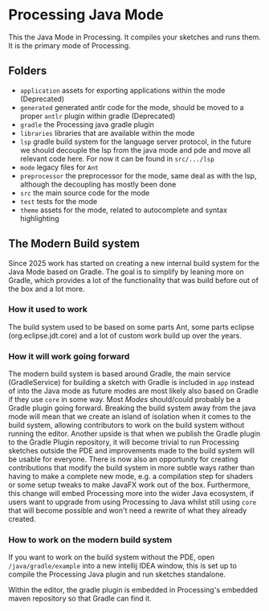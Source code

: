 # Processing Java Mode

This the Java Mode in Processing. It compiles your sketches and runs them. It is the primary mode of Processing.

## Folders
- `application` assets for exporting applications within the mode (Deprecated)
- `generated` generated antlr code for the mode, should be moved to a proper `antlr` plugin within gradle (Deprecated)
- `gradle` the Processing java gradle plugin
- `libraries` libraries that are available within the mode
- `lsp` gradle build system for the language server protocol, in the future we should decouple the lsp from the java mode and pde and move all relevant code here. For now it can be found in `src/.../lsp`
- `mode` legacy files for `Ant`
- `preprocessor` the preprocessor for the mode, same deal as with the lsp, although the decoupling has mostly been done
- `src` the main source code for the mode
- `test` tests for the mode
- `theme` assets for the mode, related to autocomplete and syntax highlighting

## The Modern Build system

Since 2025 work has started on creating a new internal build system for the Java Mode based on Gradle.
The goal is to simplify by leaning more on Gradle, which provides a lot of the functionality that was build before out of the box and a lot more.

### How it used to work

The build system used to be based on some parts Ant, some parts eclipse (org.eclipse.jdt.core) and a lot of custom work build up over the years.

### How it will work going forward

The modern build system is based around Gradle, the main service (GradleService) for building a sketch with Gradle is included in `app` instead of into the Java mode as future modes are most likely also based on Gradle if they use `core` in some way. Most _Modes_ should/could probably be a Gradle plugin going forward.
Breaking the build system away from the java mode will mean that we create an island of isolation when it comes to the build system, allowing contributors to work on the build system without running the editor.
Another upside is that when we publish the Gradle plugin to the Gradle Plugin repository, it will become trivial to run Processing sketches outside the PDE and improvements made to the build system will be usable for everyone. 
There is now also an opportunity for creating contributions that modify the build system in more subtle ways rather than having to make a complete new mode, e.g. a compilation step for shaders or some setup tweaks to make JavaFX work out of the box.
Furthermore, this change will embed Processing more into the wider Java ecosystem, if users want to upgrade from using Processing to Java whilst still using `core` that will become possible and won't  need a rewrite of what they already created. 

### How to work on the modern build system

If you want to work on the build system without the PDE, open `/java/gradle/example` into a new intellij IDEA window, this is set up to compile the Processing Java plugin and run sketches standalone.

Within the editor, the gradle plugin is embedded in Processing's embedded maven repository so that Gradle can find it.  
